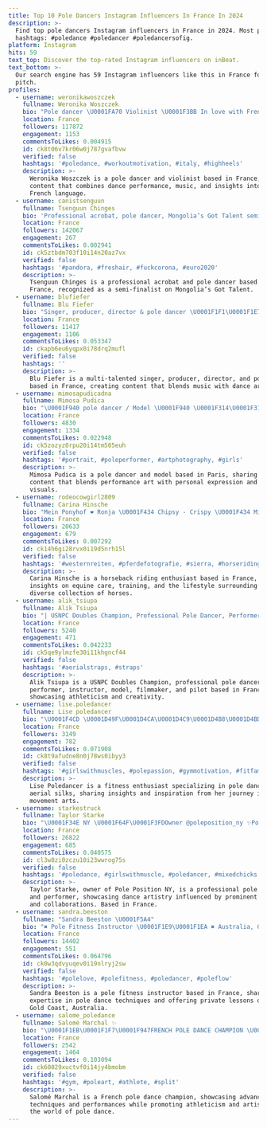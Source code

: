 ```yaml
---
title: Top 10 Pole Dancers Instagram Influencers In France In 2024
description: >-
  Find top pole dancers Instagram influencers in France in 2024. Most popular
  hashtags: #poledance #poledancer #poledancersofig.
platform: Instagram
hits: 59
text_top: Discover the top-rated Instagram influencers on inBeat.
text_bottom: >-
  Our search engine has 59 Instagram influencers like this in France for you to
  pitch.
profiles:
  - username: weronikawoszczek
    fullname: Weronika Woszczek
    bio: "Pole dancer \U0001FA70 Violinist \U0001F3BB In love with French language \U0001F4D6 Mgr inż. IT AGH \U0001F469\U0001F3FB‍\U0001F4BB \U0001F3A5 YT channel:"
    location: France
    followers: 117872
    engagement: 1153
    commentsToLikes: 0.004915
    id: ck8t06v7kr06w0j787gvafbvw
    verified: false
    hashtags: '#poledance, #workoutmotivation, #italy, #highheels'
    description: >-
      Weronika Woszczek is a pole dancer and violinist based in France, sharing
      content that combines dance performance, music, and insights into the
      French language.
  - username: canistsenguun
    fullname: Tsenguun Chinges
    bio: 'Professional acrobat, pole dancer, Mongolia’s Got Talent semi-finalist'
    location: France
    followers: 142067
    engagement: 267
    commentsToLikes: 0.002941
    id: ck5ztbdm703f10i14n20az7vx
    verified: false
    hashtags: '#pandora, #freshair, #fuckcorona, #euro2020'
    description: >-
      Tsenguun Chinges is a professional acrobat and pole dancer based in
      France, recognized as a semi-finalist on Mongolia’s Got Talent.
  - username: blufiefer
    fullname: Blu Fiefer
    bio: "Singer, producer, director & pole dancer \U0001F1F1\U0001F1E7 \U0001F1F2\U0001F1FD For inquiries: contact.blufiefer@gmail.com \U0001F447\U0001F3FD’Sint el Ew’ | سنة الإيو\U0001F447\U0001F3FD"
    location: France
    followers: 11417
    engagement: 1106
    commentsToLikes: 0.053347
    id: ckapb6eu6yqpx0i78drq2mufl
    verified: false
    hashtags: ''
    description: >-
      Blu Fiefer is a multi-talented singer, producer, director, and pole dancer
      based in France, creating content that blends music with dance artistry.
  - username: mimosapudicadna
    fullname: Mimosa Pudica
    bio: "\U0001F940 pole dancer / Model \U0001F940 \U0001F314\U0001F313\U0001F312Witch bitch \U0001F318\U0001F317\U0001F316 \U0001F984Supersensitive drama queen \U0001F984 \U0001F4CDparis @martinipastaga : pole dance account with @mimimcv ❤️\U0001F46F‍♀️"
    location: France
    followers: 4830
    engagement: 1334
    commentsToLikes: 0.022948
    id: ck5zozyz0rpu20i14tm505euh
    verified: false
    hashtags: '#portrait, #poleperformer, #artphotography, #girls'
    description: >-
      Mimosa Pudica is a pole dancer and model based in Paris, sharing artistic
      content that blends performance art with personal expression and aesthetic
      visuals.
  - username: rodeocowgirl2809
    fullname: Carina Hinsche
    bio: "Mein Ponyhof ❤️ Ronja \U0001F434 Chipsy - Crispy \U0001F434 Miss Cody Sue\U0001F434 Spirit Son Peppy\U0001F434 Shakira Sierra Sue \U0001F434 DS Spotted Shadow \U0001F434 Oxygens Pole Dancer \U0001F434 Whisky \U0001F436"
    location: France
    followers: 20633
    engagement: 679
    commentsToLikes: 0.007292
    id: ck14h6gi28rvx0i19d5nrh15l
    verified: false
    hashtags: '#westernreiten, #pferdefotografie, #sierra, #horseriding'
    description: >-
      Carina Hinsche is a horseback riding enthusiast based in France, sharing
      insights on equine care, training, and the lifestyle surrounding her
      diverse collection of horses.
  - username: alik_tsiupa
    fullname: Alik Tsiupa
    bio: "| USNPC Doubles Champion, Professional Pole Dancer, Performer, & Instructor | Model | Filmmaker| Pilot\U0001F947\U0001F57A\U0001F3AD\U0001F3CD"
    location: France
    followers: 5240
    engagement: 471
    commentsToLikes: 0.042233
    id: ck5qe9ylmzfe30i11khgncf44
    verified: false
    hashtags: '#aerialstraps, #straps'
    description: >-
      Alik Tsiupa is a USNPC Doubles Champion, professional pole dancer,
      performer, instructor, model, filmmaker, and pilot based in France,
      showcasing athleticism and creativity.
  - username: lise.poledancer
    fullname: Lise poledancer
    bio: "\U0001F4CD \U0001D49F\U0001D4CA\U0001D4C9\U0001D4B8\U0001D4BD \U0001F1F1\U0001F1FA ♥️ \U0001D49E\U0001D4BD\U0001D4C7\U0001D4BE\U0001D4C8\U0001D4C9\U0001D4BE\U0001D4B6\U0001D4B6\U0001D4C3 \U0001F538 @rolamoca.benelux \U0001F538 Discount code: Lise10 @paaldanstrain4lessschagen \U0001F518 \U0001D4AB\U0001D45C\U0001D4C1\U0001D452\U0001D4B9\U0001D4B6\U0001D4C3\U0001D4B8\U0001D452\U0001D4C7 \U0001F518 \U0001D49C\U0001D452\U0001D4C7\U0001D4BE\U0001D4B6\U0001D4C1 \U0001D4C8\U0001D4BE\U0001D4C1\U0001D4C0\U0001D4C8 \U0001F518 \U0001D439\U0001D4BE\U0001D4C9\U0001D4C3\U0001D452\U0001D4C8\U0001D4C8 \U0001F518 \U0001D4AF\U0001D4CC\U0001D452\U0001D4C7\U0001D4C0"
    location: France
    followers: 3149
    engagement: 782
    commentsToLikes: 0.071908
    id: ck8t9afudne8n0j78ws0ibyy3
    verified: false
    hashtags: '#girlswithmuscles, #polepassion, #gymmotivation, #fitfamnl'
    description: >-
      Lise Poledancer is a fitness enthusiast specializing in pole dancing and
      aerial silks, sharing insights and inspiration from her journey in the
      movement arts.
  - username: starkestruck
    fullname: Taylor Starke
    bio: "\U0001F34E NY \U0001F64F\U0001F3FDOwner @poleposition_ny ✨Pole dancer and performer ✨FKA Twigs, Snoop Dogg, Doja Cat, French Montana ✨Hustler’s Movie ✨DM for collaborations"
    location: France
    followers: 26822
    engagement: 685
    commentsToLikes: 0.040575
    id: cl3w8zi0zczu10i23wwrog75s
    verified: false
    hashtags: '#poledance, #girlswithmuscle, #poledancer, #mixedchicks'
    description: >-
      Taylor Starke, owner of Pole Position NY, is a professional pole dancer
      and performer, showcasing dance artistry influenced by prominent artists
      and collaborations. Based in France.
  - username: sandra.beeston
    fullname: "Sandra Beeston \U0001F5A4"
    bio: "✖️ Pole Fitness Instructor \U0001F1E9\U0001F1EA ✖️ Australia, Gold Coast ✖️ Dm for Private Pole Lessons ✖️ YouTube: Sandra Beeston"
    location: France
    followers: 14402
    engagement: 551
    commentsToLikes: 0.064796
    id: ck0w3qdvyuqev0i19nlryj2sw
    verified: false
    hashtags: '#polelove, #polefitness, #poledancer, #poleflow'
    description: >-
      Sandra Beeston is a pole fitness instructor based in France, sharing
      expertise in pole dance techniques and offering private lessons on the
      Gold Coast, Australia.
  - username: salome_poledance
    fullname: Salomé Marchal ✨
    bio: "\U0001F1EB\U0001F1F7\U0001F947FRENCH POLE DANCE CHAMPION \U0001F947\U0001F1EB\U0001F1F7 @salome_mrchl ——————————————————————"
    location: France
    followers: 2542
    engagement: 1464
    commentsToLikes: 0.103094
    id: ck60029xuctvf0i14jy4bmobm
    verified: false
    hashtags: '#gym, #poleart, #athlete, #split'
    description: >-
      Salomé Marchal is a French pole dance champion, showcasing advanced
      techniques and performances while promoting athleticism and artistry in
      the world of pole dance.
---
```


